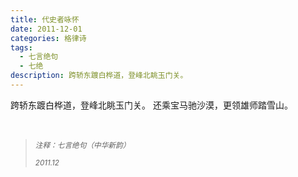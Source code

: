 ```yaml
---
title: 代史者咏怀
date: 2011-12-01
categories: 格律诗
tags:
  - 七言绝句
  - 七绝
description: 跨轿东踱白桦道，登峰北眺玉门关。
---
```


跨轿东踱白桦道，登峰北眺玉门关。
还乘宝马驰沙漠，更领雄师踏雪山。

<br/>
<blockquote>
<p><small><i>注释：七言绝句（中华新韵）</i></small></p>
<p><small><i>2011.12</i></small></p>
</blockquote>